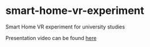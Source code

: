 # smart-home-vr-experiment
Smart Home VR experiment for university studies

Presentation video can be found [here](https://www.youtube.com/watch?v=8RJdtQT_BRw&ab_channel=Benemy)
